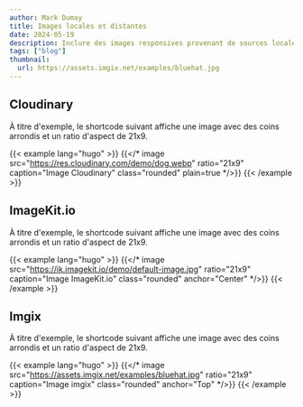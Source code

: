 ```yaml
---
author: Mark Dumay
title: Images locales et distantes
date: 2024-05-19
description: Inclure des images responsives provenant de sources locales et de certains fournisseurs de CDN d'images.
tags: ["blog"]
thumbnail:
  url: https://assets.imgix.net/examples/bluehat.jpg
---
```


## Cloudinary

À titre d'exemple, le shortcode suivant affiche une image avec des coins arrondis et un ratio d'aspect de 21x9.

<!-- markdownlint-disable MD037 -->
{{< example lang="hugo" >}}
{{</* image src="https://res.cloudinary.com/demo/dog.webp"
    ratio="21x9" caption="Image Cloudinary" class="rounded" plain=true */>}}
{{< /example >}}
<!-- markdownlint-enable MD037 -->

## ImageKit.io

À titre d'exemple, le shortcode suivant affiche une image avec des coins arrondis et un ratio d'aspect de 21x9.

<!-- markdownlint-disable MD037 -->
{{< example lang="hugo" >}}
{{</* image src="https://ik.imagekit.io/demo/default-image.jpg"
    ratio="21x9" caption="Image ImageKit.io" class="rounded" anchor="Center" */>}}
{{< /example >}}
<!-- markdownlint-enable MD037 -->

## Imgix

À titre d'exemple, le shortcode suivant affiche une image avec des coins arrondis et un ratio d'aspect de 21x9.

<!-- markdownlint-disable MD037 -->
{{< example lang="hugo" >}}
{{</* image src="https://assets.imgix.net/examples/bluehat.jpg"
    ratio="21x9" caption="Image imgix" class="rounded" anchor="Top" */>}}
{{< /example >}}
<!-- markdownlint-enable MD037 -->
